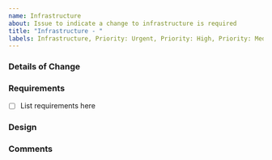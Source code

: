 ```yaml
---
name: Infrastructure
about: Issue to indicate a change to infrastructure is required
title: "Infrastructure - "
labels: Infrastructure, Priority: Urgent, Priority: High, Priority: Medium, Priority: Low, Size: Extra Large, Size: Large, Size: Medium, Size: Small, Sprint 0
---
```


<!---
Instructions:
- Remove the non-required priority labels to indicate the correct priority
- Remove the non-required size labels to indicate the correct size
- Fill in the below details
- Delete comments for completeness
-->

### Details of Change
<!-- Detail the nature of the changes -->

### Requirements
- [ ] List requirements here

### Design
<!-- Detail the design of how the feature will be implemented here -->

### Comments
<!-- Any other comments can go here -->